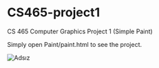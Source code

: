# CS465-project1
CS 465 Computer Graphics Project 1 (Simple Paint)

Simply open Paint/paint.html to see the project.

![Adsız](https://user-images.githubusercontent.com/71967244/176875106-631da9a8-4043-4501-8a4c-16b66eff4a86.png)
